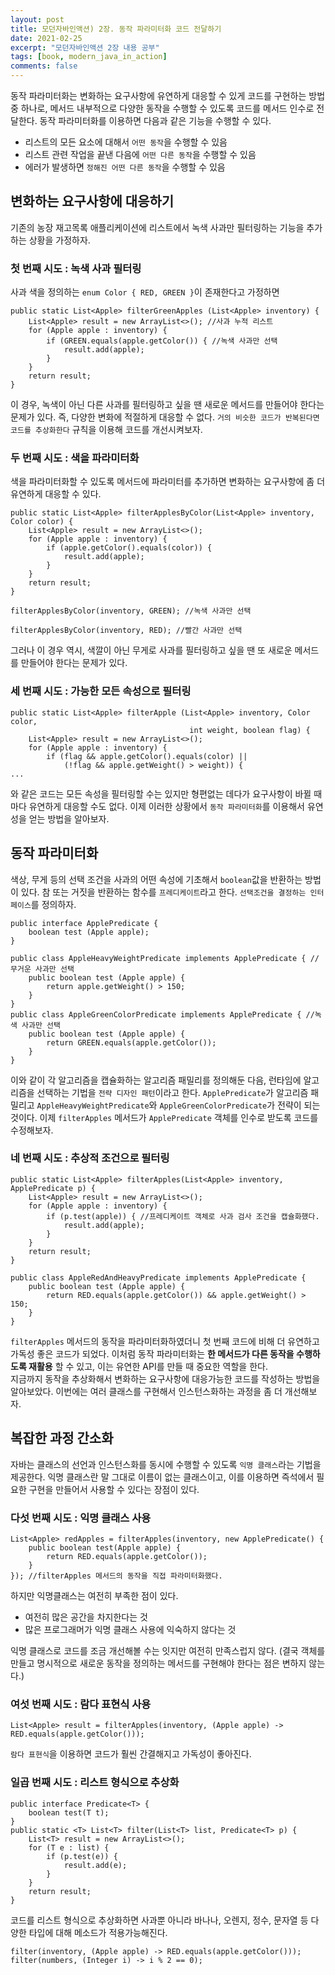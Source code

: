 ```yaml
---
layout: post
title: 모던자바인액션) 2장. 동작 파라미터화 코드 전달하기
date: 2021-02-25
excerpt: "모던자바인액션 2장 내용 공부"
tags: [book, modern_java_in_action]
comments: false
---
```


동작 파라미터화는 변화하는 요구사항에 유연하게 대응할 수 있게 코드를 구현하는 방법 중 하나로, 메서드 내부적으로 다양한 동작을
수행할 수 있도록 코드를 메서드 인수로 전달한다. 동작 파라미터화를 이용하면 다음과 같은 기능을 수행할 수 있다.
- 리스트의 모든 요소에 대해서 `어떤 동작`을 수행할 수 있음
- 리스트 관련 작업을 끝낸 다음에 `어떤 다른 동작`을 수행할 수 있음
- 에러가 발생하면 `정해진 어떤 다른 동작`을 수행할 수 있음

## 변화하는 요구사항에 대응하기
기존의 농장 재고목록 애플리케이션에 리스트에서 녹색 사과만 필터링하는 기능을 추가하는 상황을 가정하자.
### 첫 번째 시도 : 녹색 사과 필터링
사과 색을 정의하는 `enum Color { RED, GREEN }`이 존재한다고 가정하면
```
public static List<Apple> filterGreenApples (List<Apple> inventory) {
    List<Apple> result = new ArrayList<>(); //사과 누적 리스트
    for (Apple apple : inventory) {
        if (GREEN.equals(apple.getColor()) { //녹색 사과만 선택
            result.add(apple);
        }
    }
    return result;
}
```
이 경우, 녹색이 아닌 다른 사과를 필터링하고 싶을 땐 새로운 메서드를 만들어야 한다는 문제가 있다.
즉, 다양한 변화에 적절하게 대응할 수 없다. `거의 비슷한 코드가 반복된다면 코드를 추상화한다` 규칙을 이용해 코드를 개선시켜보자.
### 두 번째 시도 : 색을 파라미터화
색을 파라미터화할 수 있도록 메서드에 파라미터를 추가하면 변화하는 요구사항에 좀 더 유연하게 대응할 수 있다.
```
public static List<Apple> filterApplesByColor(List<Apple> inventory, Color color) {
    List<Apple> result = new ArrayList<>();
    for (Apple apple : inventory) {
        if (apple.getColor().equals(color)) {
            result.add(apple);
        }
    }
    return result;
}
```
``` 
filterApplesByColor(inventory, GREEN); //녹색 사과만 선택

filterApplesByColor(inventory, RED); //빨간 사과만 선택
``` 
그러나 이 경우 역시, 색깔이 아닌 무게로 사과를 필터링하고 싶을 땐 또 새로운 메서드를 만들어야 한다는 문제가 있다.
### 세 번째 시도 : 가능한 모든 속성으로 필터링
```
public static List<Apple> filterApple (List<Apple> inventory, Color color,
                                        int weight, boolean flag) {
    List<Apple> result = new ArrayList<>();
    for (Apple apple : inventory) {
        if (flag && apple.getColor().equals(color) ||
            (!flag && apple.getWeight() > weight)) {
...
```
와 같은 코드는 모든 속성을 필터링할 수는 있지만 형편없는 데다가 요구사항이 바뀔 때마다 유연하게 대응할 수도 없다.
이제 이러한 상황에서 `동작 파라미터화`를 이용해서 유연성을 얻는 방법을 알아보자.

## 동작 파라미터화
색상, 무게 등의 선택 조건을 사과의 어떤 속성에 기초해서 `boolean`값을 반환하는 방법이 있다. 
참 또는 거짓을 반환하는 함수를 `프레디케이트`라고 한다. `선택조건을 결정하는 인터페이스`를 정의하자.
```
public interface ApplePredicate {
    boolean test (Apple apple);
}
```
```
public class AppleHeavyWeightPredicate implements ApplePredicate { //무거운 사과만 선택
    public boolean test (Apple apple) {
        return apple.getWeight() > 150;
    }
}
public class AppleGreenColorPredicate implements ApplePredicate { //녹색 사과만 선택
    public boolean test (Apple apple) {
        return GREEN.equals(apple.getColor());
    }
}
```
이와 같이 각 알고리즘을 캡슐화하는 알고리즘 패밀리를 정의해둔 다음, 런타임에 알고리즘을 선택하는 기법을 `전략 디자인 패턴`이라고 한다.
`ApplePredicate`가 알고리즘 패밀리고 `AppleHeavyWeightPredicate`와 `AppleGreenColorPredicate`가 전략이 되는 것이다.
이제 `filterApples` 메서드가 `ApplePredicate` 객체를 인수로 받도록 코드를 수정해보자.
### 네 번째 시도 : 추상적 조건으로 필터링
```
public static List<Apple> filterApples(List<Apple> inventory, ApplePredicate p) {
    List<Apple> result = new ArrayList<>();
    for (Apple apple : inventory) {
        if (p.test(apple)) { //프레디케이트 객체로 사과 검사 조건을 캡슐화했다.
            result.add(apple);
        }
    }
    return result;
}
```
```
public class AppleRedAndHeavyPredicate implements ApplePredicate {
    public boolean test (Apple apple) {
        return RED.equals(apple.getColor()) && apple.getWeight() > 150;
    }
}
```
`filterApples` 메서드의 동작을 파라미터화하였더니 첫 번째 코드에 비해 더 유연하고 가독성 좋은 코드가 되었다.
이처럼 동작 파라미터화는 __한 메서드가 다른 동작을 수행하도록 재활용__ 할 수 있고, 이는 유연한 API를 만들 때 중요한 역할을 한다.  
지금까지 동작을 추상화해서 변화하는 요구사항에 대응가능한 코드를 작성하는 방법을 알아보았다. 
이번에는 여러 클래스를 구현해서 인스턴스화하는 과정을 좀 더 개선해보자.

## 복잡한 과정 간소화
자바는 클래스의 선언과 인스턴스화를 동시에 수행할 수 있도록 `익명 클래스`라는 기법을 제공한다. 익명 클래스란 말 그대로 이름이 없는 클래스이고,
이를 이용하면 즉석에서 필요한 구현을 만들어서 사용할 수 있다는 장점이 있다.
### 다섯 번째 시도 : 익명 클래스 사용
```
List<Apple> redApples = filterApples(inventory, new ApplePredicate() {
    public boolean test(Apple apple) {
        return RED.equals(apple.getColor());
    }
}); //filterApples 메서드의 동작을 직접 파라미터화했다.
```
하지만 익명클래스는 여전히 부족한 점이 있다.
- 여전히 많은 공간을 차지한다는 것
- 많은 프로그래머가 익명 클래스 사용에 익숙하지 않다는 것  

익명 클래스로 코드를 조금 개선해볼 수는 잇지만 여전히 만족스럽지 않다. (결국 객체를 만들고 명시적으로 새로운 동작을 정의하는 메서드를 구현해야 한다는 점은 변하지 않는다.)
### 여섯 번째 시도 : 람다 표현식 사용
```
List<Apple> result = filterApples(inventory, (Apple apple) -> RED.equals(apple.getColor()));
```
`람다 표현식`을 이용하면 코드가 훨씬 간결해지고 가독성이 좋아진다.
### 일곱 번째 시도 : 리스트 형식으로 추상화
```
public interface Predicate<T> {
    boolean test(T t);
}
public static <T> List<T> filter(List<T> list, Predicate<T> p) {
    List<T> result = new ArrayList<>();
    for (T e : list) {
        if (p.test(e)) {
            result.add(e);
        }
    }
    return result;
}
```
코드를 리스트 형식으로 추상화하면 사과뿐 아니라 바나나, 오렌지, 정수, 문자열 등 다양한 타입에 대해 메소드가 적용가능해진다.
```
filter(inventory, (Apple apple) -> RED.equals(apple.getColor()));
filter(numbers, (Integer i) -> i % 2 == 0);
```
